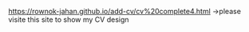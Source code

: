 https://rownok-jahan.github.io/add-cv/cv%20complete4.html ->please visite this site to show my CV design 
